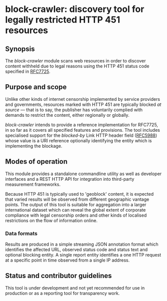 # block-crawler: discovery tool for legally restricted HTTP 451 resources

## Synopsis

The _block-crawler_ module scans web resources in order to discover content withheld due to legal reasons using the HTTP 451 status code specified in [RFC7725](https://tools.ietf.org/html/rfc7725).

## Purpose and scope

Unlike other kinds of internet censorship implemented by service providers and governments, resources marked with HTTP 451 are typically blocked _at source_ — that is to say, the publisher has voluntarily complied with demands to restrict the content, either regionally or globally.

_block-crawler_ intends to provide a reference implementation for RFC7725, in so far as it covers all specified features and provisions. The tool includes specialised support for the _blocked-by_ Link HTTP header field ([RFC5988](https://tools.ietf.org/html/rfc5988)) whose value is a URI reference optionally identifying the entity which is implementing the blockage.

## Modes of operation

This module provides a standalone commandline utility as well as developer interfaces and a REST HTTP API for integration into third-party measurement frameworks.

Because HTTP 451 is typically used to 'geoblock' content, it is expected that varied results will be observed from different geographic vantage points. The output of this tool is suitable for aggregation into a larger international dataset which can reveal the global extent of corporate compliance with legal censorship orders and other kinds of localised restrictions on the flow of information online.

### Data formats

Results are produced in a simple streaming JSON annotation format which identifies the affected URL, observed status code and status text and optional blocking entity. A single report entity identifies a one HTTP request at a specific point in time observed from a single IP address.

## Status and contributor guidelines

This tool is under development and not yet recommended for use in production or as a reporting tool for transparency work.
